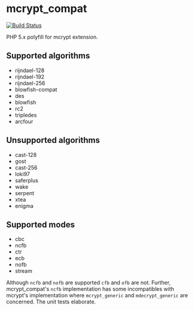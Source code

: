 # mcrypt_compat

[![Build Status](https://travis-ci.org/terrafrost/mcrypt_compat.svg?branch=master)](https://travis-ci.org/terrafrost/random_compat)

PHP 5.x polyfill for mcrypt extension.

## Supported algorithms

- rijndael-128
- rijndael-192
- rijndael-256
- blowfish-compat
- des
- blowfish
- rc2
- tripledes
- arcfour

## Unsupported algorithms

- cast-128
- gost
- cast-256
- loki97
- saferplus
- wake
- serpent
- xtea
- enigma

## Supported modes

- cbc
- ncfb
- ctr
- ecb
- nofb
- stream

Although `ncfb` and `nofb` are supported `cfb` and `ofb` are not. Further, mcrypt_compat's `ncfb` implementation has some incompatibles with mcrypt's implementation where `mcrypt_generic` and `mdecrypt_generic` are concerned. The unit tests elaborate.